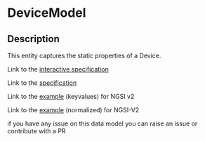 # DeviceModel

## Description 

This entity captures the static properties of a Device. 

Link to the [interactive specification](https://swagger.lab.fiware.org/?url=https://smart-data-models.github.io/dataModel.Device/DeviceModel/swagger.yaml)

Link to the [specification](https://smart-data-models.github.io/dataModel.Device/DeviceModel/doc/spec.md)

Link to the [example](https://smart-data-models.github.io/dataModel.Device/DeviceModel/examples/example.json) (keyvalues) for NGSI v2

Link to the [example](https://smart-data-models.github.io/dataModel.Device/DeviceModel/examples/example-normalized.json) (normalized) for NGSI-V2


 if you have any issue on this data model you can raise an issue or contribute with a PR